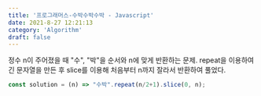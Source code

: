 ```yaml
---
title: '프로그래머스-수박수박수박 - Javascript'
date: 2021-8-27 12:21:13
category: 'Algorithm'
draft: false
---
```

정수 n이 주어졌을 때 "수", "박"을 순서와 n에 맞게 반환하는 문제. repeat을 이용하여 긴 문자열을 만든 후 slice를 이용해 처음부터 n까지 잘라서 반환하여 풀었다.
```javascript
const solution = (n) => "수박".repeat(n/2+1).slice(0, n);

```